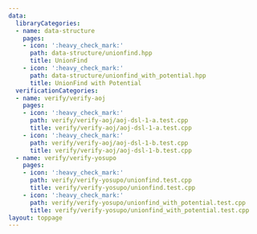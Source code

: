 ```yaml
---
data:
  libraryCategories:
  - name: data-structure
    pages:
    - icon: ':heavy_check_mark:'
      path: data-structure/unionfind.hpp
      title: UnionFind
    - icon: ':heavy_check_mark:'
      path: data-structure/unionfind_with_potential.hpp
      title: UnionFind with Potential
  verificationCategories:
  - name: verify/verify-aoj
    pages:
    - icon: ':heavy_check_mark:'
      path: verify/verify-aoj/aoj-dsl-1-a.test.cpp
      title: verify/verify-aoj/aoj-dsl-1-a.test.cpp
    - icon: ':heavy_check_mark:'
      path: verify/verify-aoj/aoj-dsl-1-b.test.cpp
      title: verify/verify-aoj/aoj-dsl-1-b.test.cpp
  - name: verify/verify-yosupo
    pages:
    - icon: ':heavy_check_mark:'
      path: verify/verify-yosupo/unionfind.test.cpp
      title: verify/verify-yosupo/unionfind.test.cpp
    - icon: ':heavy_check_mark:'
      path: verify/verify-yosupo/unionfind_with_potential.test.cpp
      title: verify/verify-yosupo/unionfind_with_potential.test.cpp
layout: toppage
---
```

